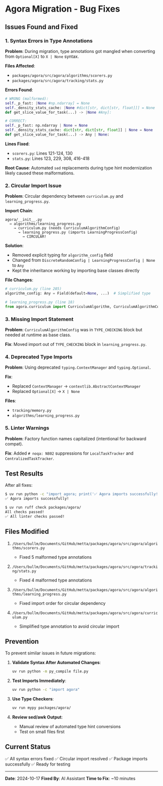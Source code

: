 # Agora Migration - Bug Fixes

## Issues Found and Fixed

### 1. Syntax Errors in Type Annotations

**Problem**: During migration, type annotations got mangled when converting from `Optional[X]` to `X | None` syntax.

**Files Affected**:
- `packages/agora/src/agora/algorithms/scorers.py`
- `packages/agora/src/agora/tracking/stats.py`

**Errors Found**:
```python
# WRONG (malformed):
self._p_fast: |None #np.ndarray] = None
self._density_stats_cache: |None #dict[str, dict[str, float]]] = None
def get_slice_value_for_task(...) -> |None #Any]:

# CORRECT:
self._p_fast: np.ndarray | None = None
self._density_stats_cache: dict[str, dict[str, float]] | None = None
def get_slice_value_for_task(...) -> Any | None:
```

**Lines Fixed**:
- `scorers.py`: Lines 121-124, 130
- `stats.py`: Lines 123, 229, 308, 416-418

**Root Cause**: Automated `sed` replacements during type hint modernization likely caused these malformations.

### 2. Circular Import Issue

**Problem**: Circular dependency between `curriculum.py` and `learning_progress.py`.

**Import Chain**:
```
agora/__init__.py
  → algorithms/learning_progress.py
    → curriculum.py (needs CurriculumAlgorithmConfig)
      → learning_progress.py (imports LearningProgressConfig)
        → CIRCULAR!
```

**Solution**:
- Removed explicit typing for `algorithm_config` field
- Changed from `DiscreteRandomConfig | LearningProgressConfig | None` to `Any`
- Kept the inheritance working by importing base classes directly

**File Changes**:
```python
# curriculum.py (line 285)
algorithm_config: Any = Field(default=None, ...)  # Simplified type

# learning_progress.py (line 18)
from agora.curriculum import CurriculumAlgorithm, CurriculumAlgorithmConfig  # Direct import
```

### 3. Missing Import Statement

**Problem**: `CurriculumAlgorithmConfig` was in `TYPE_CHECKING` block but needed at runtime as base class.

**Fix**: Moved import out of `TYPE_CHECKING` block in `learning_progress.py`.

### 4. Deprecated Type Imports

**Problem**: Using deprecated `typing.ContextManager` and `typing.Optional`.

**Fix**:
- Replaced `ContextManager` → `contextlib.AbstractContextManager`
- Replaced `Optional[X]` → `X | None`

**Files**:
- `tracking/memory.py`
- `algorithms/learning_progress.py`

### 5. Linter Warnings

**Problem**: Factory function names capitalized (intentional for backward compat).

**Fix**: Added `# noqa: N802` suppressions for `LocalTaskTracker` and `CentralizedTaskTracker`.

## Test Results

After all fixes:
```bash
$ uv run python -c "import agora; print('✅ Agora imports successfully!')"
✅ Agora imports successfully!

$ uv run ruff check packages/agora/
All checks passed!
✅ All linter checks passed!
```

## Files Modified

1. `/Users/bullm/Documents/GitHub/metta/packages/agora/src/agora/algorithms/scorers.py`
   - Fixed 5 malformed type annotations

2. `/Users/bullm/Documents/GitHub/metta/packages/agora/src/agora/tracking/stats.py`
   - Fixed 4 malformed type annotations

3. `/Users/bullm/Documents/GitHub/metta/packages/agora/src/agora/algorithms/learning_progress.py`
   - Fixed import order for circular dependency

4. `/Users/bullm/Documents/GitHub/metta/packages/agora/src/agora/curriculum.py`
   - Simplified type annotation to avoid circular import

## Prevention

To prevent similar issues in future migrations:

1. **Validate Syntax After Automated Changes**:
   ```bash
   uv run python -m py_compile file.py
   ```

2. **Test Imports Immediately**:
   ```bash
   uv run python -c "import agora"
   ```

3. **Use Type Checkers**:
   ```bash
   uv run mypy packages/agora/
   ```

4. **Review sed/awk Output**:
   - Manual review of automated type hint conversions
   - Test on small files first

## Current Status

✅ All syntax errors fixed
✅ Circular import resolved
✅ Package imports successfully
✅ Ready for testing

---

**Date**: 2024-10-17
**Fixed By**: AI Assistant
**Time to Fix**: ~10 minutes


